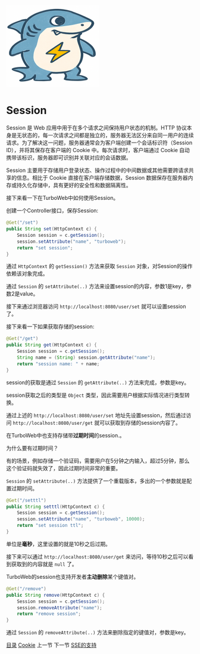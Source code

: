 # <img src="../image/logo.png"/>

# Session

Session 是 Web 应用中用于在多个请求之间保持用户状态的机制。HTTP 协议本身是无状态的，每一次请求之间都是独立的，服务器无法区分来自同一用户的连续请求。为了解决这一问题，服务器通常会为客户端创建一个会话标识符（Session ID），并将其保存在客户端的 Cookie 中。每次请求时，客户端通过 Cookie 自动携带该标识，服务器即可识别并关联对应的会话数据。

Session 主要用于存储用户登录状态、操作过程中的中间数据或其他需要跨请求共享的信息。相比于 Cookie 直接在客户端存储数据，Session 数据保存在服务器内存或持久化存储中，具有更好的安全性和数据隔离性。

接下来看一下在TurboWeb中如何使用Session。

创建一个Controller接口，保存Session:

```java
@Get("/set")
public String set(HttpContext c) {
    Session session = c.getSession();
    session.setAttribute("name", "turboweb");
    return "set session";
}
```

通过 `HttpContext` 的 `getSession()` 方法来获取 `Session` 对象，对Session的操作依赖该对象完成。

通过 `Session` 的 `setAttribute(..)` 方法来设置session的内容，参数1是key，参数2是value。

接下来通过浏览器访问 `http://localhost:8080/user/set` 就可以设置session了。

接下来看一下如果获取存储的session:

```java
@Get("/get")
public String get(HttpContext c) {
    Session session = c.getSession();
    String name = (String) session.getAttribute("name");
    return "session name: " + name;
}
```

session的获取是通过 `Session` 的 `getAttribute(..)` 方法来完成，参数是key。

session获取之后的类型是 `Object` 类型，因此需要用户根据实际情况进行类型转换。

通过上述的 `http://localhost:8080/user/set` 地址先设置session，然后通过访问 `http://localhost:8080/user/get` 就可以获取到存储的session内容了。

在TurboWeb中也支持存储带**过期时间**的session.。

为什么要有过期时间？

有的场景，例如存储一个验证码，需要用户在5分钟之内输入，超过5分钟，那么这个验证码就失效了，因此过期时间非常的重要。

`Session` 的 `setAttribute(..)` 方法提供了一个重载版本，多出的一个参数就是配置过期时间。

```java
@Get("/setttl")
public String setttl(HttpContext c) {
    Session session = c.getSession();
    session.setAttribute("name", "turboweb", 10000);
    return "set session ttl";
}
```

单位是**毫秒**，这里设置的就是10秒之后过期。

接下来可以通过 `http://localhost:8080/user/get` 来访问，等待10秒之后可以看到获取到的内容就是 `null` 了。

TurboWeb的session也支持开发者**主动删除**某个键值对。

```java
@Get("/remove")
public String remove(HttpContext c) {
    Session session = c.getSession();
    session.removeAttribute("name");
    return "remove session";
}
```

通过 `Session` 的 `removeAttribute(..)` 方法来删除指定的键值对，参数是key。



[目录](./guide.md) [Cookie](./cookie.md) 上一节 下一节 [SSE的支持]()